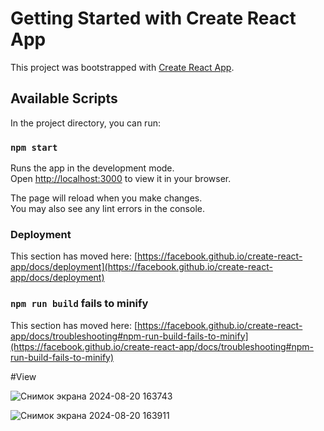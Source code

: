# Getting Started with Create React App

This project was bootstrapped with [Create React App](https://github.com/facebook/create-react-app).

## Available Scripts

In the project directory, you can run:

### `npm start`

Runs the app in the development mode.\
Open [http://localhost:3000](http://localhost:3000) to view it in your browser.

The page will reload when you make changes.\
You may also see any lint errors in the console.

### Deployment

This section has moved here: [https://facebook.github.io/create-react-app/docs/deployment](https://facebook.github.io/create-react-app/docs/deployment)

### `npm run build` fails to minify

This section has moved here: [https://facebook.github.io/create-react-app/docs/troubleshooting#npm-run-build-fails-to-minify](https://facebook.github.io/create-react-app/docs/troubleshooting#npm-run-build-fails-to-minify)

#View

![Снимок экрана 2024-08-20 163743](https://github.com/user-attachments/assets/a5722ce4-31eb-433e-9928-c219d4ad2c17)

![Снимок экрана 2024-08-20 163911](https://github.com/user-attachments/assets/f7aac5da-c011-4ec1-a7c5-59b7ca79bb5d)

